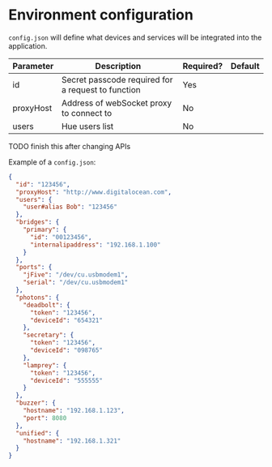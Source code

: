 # Environment configuration

`config.json` will define what devices and services will be integrated into the application.

| Parameter            | Description                                        | Required? | Default |
|----------------------|----------------------------------------------------|-----------|---------|
| id                   | Secret passcode required for a request to function | Yes       |         |
| proxyHost            | Address of webSocket proxy to connect to           | No        |         |
| users                | Hue users list                                     | No        |         |
TODO finish this after changing APIs

Example of a `config.json`:
```json
{
  "id": "123456",
  "proxyHost": "http://www.digitalocean.com",
  "users": {
    "user#alias Bob": "123456"
  },
  "bridges": {
    "primary": {
      "id": "00123456",
      "internalipaddress": "192.168.1.100"
    }
  },
  "ports": {
    "jFive": "/dev/cu.usbmodem1",
    "serial": "/dev/cu.usbmodem1"
  },
  "photons": {
    "deadbolt": {
      "token": "123456",
      "deviceId": "654321"
    },
    "secretary": {
      "token": "123456",
      "deviceId": "098765"
    },
    "lamprey": {
      "token": "123456",
      "deviceId": "555555"
    }
  },
  "buzzer": {
    "hostname": "192.168.1.123",
    "port": 8080
  },
  "unified": {
    "hostname": "192.168.1.321"
  }
}
```
